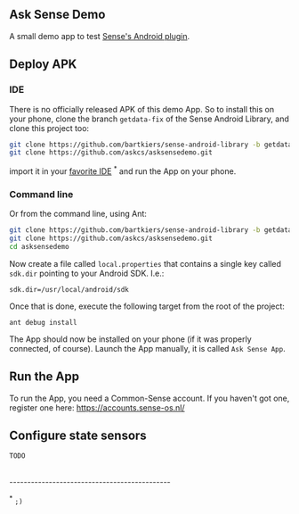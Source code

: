 ## Ask Sense Demo

A small demo app to test [Sense's Android plugin](https://github.com/senseobservationsystems/sense-android-library).

## Deploy APK

### IDE

There is no officially released APK of this demo App. So to install
this on your phone, clone the branch `getdata-fix` of the Sense Android 
Library, and clone this project too:

```bash
git clone https://github.com/bartkiers/sense-android-library -b getdata-fix
git clone https://github.com/askcs/asksensedemo.git
```

import it in your [favorite IDE](http://www.jetbrains.com/idea/) <sup>*</sup> and
run the App on your phone.

### Command line

Or from the command line, using Ant:

```bash
git clone https://github.com/bartkiers/sense-android-library -b getdata-fix
git clone https://github.com/askcs/asksensedemo.git
cd asksensedemo
```

Now create a file called `local.properties` that contains a single
key called `sdk.dir` pointing to your Android SDK. I.e.:

```
sdk.dir=/usr/local/android/sdk
```

Once that is done, execute the following target from the root of the
project:

```
ant debug install
```

The App should now be installed on your phone (if it was properly
connected, of course). Launch the App manually, it is called
`Ask Sense App`.

## Run the App

To run the App, you need a Common-Sense account. If you haven't got one, register
one here: https://accounts.sense-os.nl/

## Configure state sensors

`TODO` 

<br>
---------------------------------------------

<sup>*</sup> `;)`
